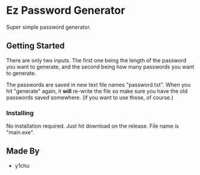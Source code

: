 # Ez Password Generator

Super simple password generator.

## Getting Started

There are only two inputs. The first one being the length of the password you want to generate,
and the second being how many passwords you want to generate.

The passwords are saved in new text file names "password.txt". When you hit "generate" again, it
**will** re-write the file so make sure you have the old passwords saved somewhere. (if you want to use those, of course.)


### Installing

No installation required. Just hit download on the release. File name is "main.exe".

## Made By

  - y1chu
